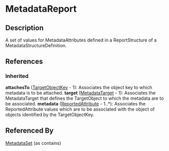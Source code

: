 
# MetadataReport





## Description

A set of values for MetadataAttributes defined in a ReportStructure of a MetadataStructureDefinition.




## References

### Inherited

**attachesTo** ([TargetObjectKey](TargetObjectKey.md) - 1): Associates the object key to which metadata is to be attached.
**target** ([MetadataTarget](MetadataTarget.md) - 1): Associates the MetadataTarget that defines the TargetObject to which the metadata are to be associated.
**metadata** ([ReportedAttribute](ReportedAttribute.md) - 1..*): Associates the ReportedAttribute values which are to be associated with the object of objects identified by the TargetObjectKey.


## Referenced By

[MetadataSet](MetadataSet.md) (as contains)


